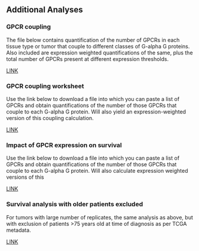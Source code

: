 ## Additional Analyses


### GPCR coupling

The file below contains quantification of the number of GPCRs in each tissue type or tumor that couple to different classes of G-alpha G proteins. Also included are expression weighted quantifications of the same, plus the total number of GPCRs present at different expression thresholds. 

[LINK](https://insellab.github.io/counts_files)

### GPCR coupling worksheet

Use the link below to download a file into which you can paste a list of GPCRs and obtain quantifications of the number of those GPCRs that couple to each G-alpha G protein. Will also yield an expression-weighted version of this coupling calculation. 

[LINK](https://insellab.github.io/counts_files)

### Impact of GPCR expression on survival

Use the link below to download a file into which you can paste a list of GPCRs and obtain quantifications of the number of those GPCRs that couple to each G-alpha G protein. Will also calculate expression weighted versions of this 

[LINK](https://insellab.github.io/counts_files)

### Survival analysis with older patients excluded

For tumors with large number of replicates, the same analysis as above, but with exclusion of patients >75 years old at time of diagnosis as per TCGA metadata.

[LINK](https://insellab.github.io/counts_files)


